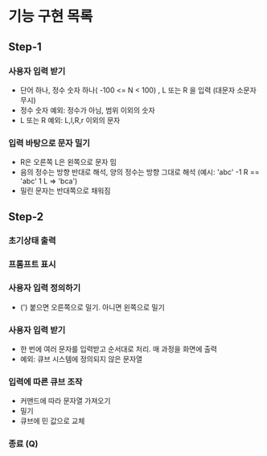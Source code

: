 # 기능 구현 목록

## Step-1
### 사용자 입력 받기
- 단어 하나, 정수 숫자 하나( -100 <= N < 100) , L 또는 R 을 입력 (대문자 소문자 무시)
- 정수 숫자 예외: 정수가 아님, 범위 이외의 숫자
- L 또는 R 예외: L,l,R,r 이외의 문자

### 입력 바탕으로 문자 밀기
- R은 오른쪽 L은 왼쪽으로 문자 밈
- 음의 정수는 방향 반대로 해석, 양의 정수는 방향 그대로 해석
  (예시: 'abc' -1 R == 'abc' 1 L => 'bca')
- 밀린 문자는 반대쪽으로 채워짐

## Step-2
### 초기상태 출력
### 프롬프트 표시
### 사용자 입력 정의하기

- (') 붙으면 오른쪽으로 밀기. 아니면 왼쪽으로 밀기

### 사용자 입력 받기

- 한 번에 여러 문자를 입력받고 순서대로 처리. 매 과정을 화면에 출력
- 예외: 큐브 시스템에 정의되지 않은 문자열

### 입력에 따른 큐브 조작

- 커맨드에 따라 문자열 가져오기
- 밀기
- 큐브에 민 값으로 교체

### 종료 (Q)
